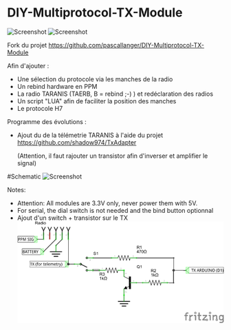 # DIY-Multiprotocol-TX-Module

![Screenshot](http://static.rcgroups.net/forums/attachments/4/0/8/5/8/3/t7952733-114-thumb-P4100002.JPG?d=1433910155) ![Screenshot](http://static.rcgroups.net/forums/attachments/4/0/8/5/8/3/t7952734-189-thumb-P4100003.JPG?d=1433910159)

Fork du projet https://github.com/pascallanger/DIY-Multiprotocol-TX-Module

Afin d'ajouter :
- Une sélection du protocole via les manches de la radio
- Un rebind hardware en PPM
- La radio TARANIS (TAERB, B = rebind ;-) ) et redéclaration des radios
- Un script "LUA" afin de faciliter la position des manches
- Le protocole H7



Programme des évolutions :
- Ajout du de la télémetrie TARANIS à l'aide du projet https://github.com/shadow974/TxAdapter

	(Attention, il faut rajouter un transistor afin d'inverser et amplifier le signal)


#Schematic
![Screenshot](http://static.rcgroups.net/forums/attachments/4/0/8/5/8/3/a8443844-119-multiprotocol_diagram_rotary_serial_2.jpg)

Notes:
- Attention: All modules are 3.3V only, never power them with 5V.
- For serial, the dial switch is not needed and the bind button optionnal
- Ajout d'un switch + transistor sur le TX
![Alt text](telemetryFRSKY.jpg)
